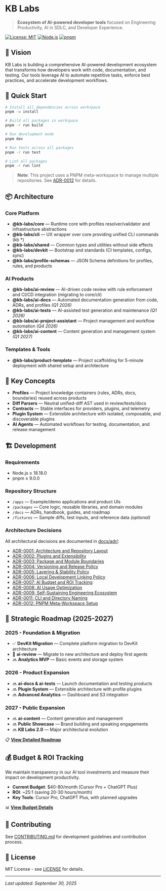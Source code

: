 # KB Labs

> **Ecosystem of AI-powered developer tools** focused on Engineering Productivity, AI in SDLC, and Developer Experience.

[![License: MIT](https://img.shields.io/badge/License-MIT-yellow.svg)](https://opensource.org/licenses/MIT)
[![Node.js](https://img.shields.io/badge/Node.js-18.18.0+-green.svg)](https://nodejs.org/)
[![pnpm](https://img.shields.io/badge/pnpm-9.0.0+-orange.svg)](https://pnpm.io/)

## 🎯 Vision

KB Labs is building a comprehensive AI-powered development ecosystem that transforms how developers work with code, documentation, and testing. Our tools leverage AI to automate repetitive tasks, enforce best practices, and accelerate development workflows.

## 🚀 Quick Start

```bash
# Install all dependencies across workspace
pnpm -w install

# Build all packages in workspace
pnpm -r run build

# Run development mode
pnpm dev

# Run tests across all packages
pnpm -r run test

# Lint all packages
pnpm -r run lint
```

> **Note**: This project uses a PNPM meta-workspace to manage multiple repositories. See [ADR-0012](./docs/adr/0012-meta-workspace.md) for details.

## 📦 Architecture

### Core Platform
- **@kb-labs/core** — Runtime core with profiles resolver/validator and infrastructure abstractions
- **@kb-labs/cli** — UX wrapper over core providing unified CLI commands (kb *)
- **@kb-labs/shared** — Common types and utilities without side effects
- **@kb-labs/devkit** — Bootstrap and standards (CI templates, configs, sync)
- **@kb-labs/profile-schemas** — JSON Schema definitions for profiles, rules, and products

### AI Products
- **@kb-labs/ai-review** — AI-driven code review with rule enforcement and CI/CD integration (migrating to core/cli)
- **@kb-labs/ai-docs** — Automated documentation generation from code, ADRs, and profiles *(Q1 2026)*
- **@kb-labs/ai-tests** — AI-assisted test generation and maintenance *(Q1 2026)*
- **@kb-labs/ai-project-assistant** — Project management and workflow automation *(Q4 2026)*
- **@kb-labs/ai-content** — Content generation and management system *(Q1 2027)*

### Templates & Tools
- **@kb-labs/product-template** — Project scaffolding for 5-minute deployment with shared setup and architecture

## 🔑 Key Concepts

- **Profiles** — Project knowledge containers (rules, ADRs, docs, boundaries) reused across products
- **Diff Parsers** — Neutral unified-diff AST used in review/tests/docs
- **Contracts** — Stable interfaces for providers, plugins, and telemetry
- **Plugin System** — Extensible architecture with isolated, composable, and discoverable plugins
- **AI Agents** — Automated workflows for testing, documentation, and release management

## 🏗️ Development

### Requirements
- Node.js ≥ 18.18.0
- pnpm ≥ 9.0.0

### Repository Structure
- `/apps` — Example/demo applications and product UIs
- `/packages` — Core logic, reusable libraries, and domain modules
- `/docs` — ADRs, handbook, guides, and roadmap
- `/fixtures` — Sample diffs, test inputs, and reference data *(optional)*

### Architecture Decisions
All architectural decisions are documented in [docs/adr/](./docs/adr/):
- [ADR-0001: Architecture and Repository Layout](./docs/adr/0001-architecture-and-reposity-layout.md)
- [ADR-0002: Plugins and Extensibility](./docs/adr/0002-plugins-and-extensibility.md)
- [ADR-0003: Package and Module Boundaries](./docs/adr/0003-package-and-module-boundaries.md)
- [ADR-0004: Versioning and Release Policy](./docs/adr/0004-versioning-and-release-policy.md)
- [ADR-0005: Layering & Stability Policy](./docs/adr/0005-layering-stability-police.md)
- [ADR-0006: Local Development Linking Policy](./docs/adr/0006-local-development-linking-policy.md)
- [ADR-0007: AI Budget and ROI Tracking](./docs/adr/0007-ai-budget-roi-calculating.md)
- [ADR-0008: AI Usage Optimization](./docs/adr/0008-ai-usage-optimization.md)
- [ADR-0009: Self-Sustaining Engineering Ecosystem](./docs/adr/0009-self-sustaining-engineering-ecosystem.md)
- [ADR-0011: CLI and Directory Naming](./docs/adr/0011-cli-and-directory-naming.md)
- [ADR-0012: PNPM Meta-Workspace Setup](./docs/adr/0012-meta-workspace.md)

## 📅 Strategic Roadmap (2025-2027)

### 2025 - Foundation & Migration
- ✅ **DevKit Migration** — Complete platform migration to DevKit architecture
- 🚧 **ai-review** — Migrate to new architecture and deploy first agents
- 🔜 **Analytics MVP** — Basic events and storage system

### 2026 - Product Expansion
- 🔜 **ai-docs & ai-tests** — Launch documentation and testing products
- 🔜 **Plugin System** — Extensible architecture with profile plugins
- 🔜 **Advanced Analytics** — Dashboard and S3 integration

### 2027 - Public Expansion
- 🔜 **ai-content** — Content generation and management
- 🔜 **Public Showcase** — Brand building and speaking engagements
- 🔜 **KB Labs 2.0** — Major architectural evolution

📋 **[View Detailed Roadmap](./docs/roadmap/README.md)**

## 💰 Budget & ROI Tracking

We maintain transparency in our AI tool investments and measure their impact on development productivity.

- **Current Budget**: $40-80/month (Cursor Pro + ChatGPT Plus)
- **ROI**: ~25:1 (saving 20-30 hours/month)
- **Key Tools**: Cursor Pro, ChatGPT Plus, with planned upgrades

📊 **[View Budget Details](./docs/BUDGET.md)**

## 🤝 Contributing

See [CONTRIBUTING.md](./CONTRIBUTING.md) for development guidelines and contribution process.

## 📄 License

MIT License - see [LICENSE](./LICENSE) for details.

---

*Last updated: September 30, 2025*
